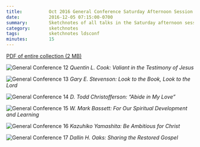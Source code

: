 ```yaml
---
title:          Oct 2016 General Conference Saturday Afternoon Session Sketchnotes
date:           2016-12-05 07:15:00-0700
summary:        Sketchnotes of all talks in the Saturday afternoon session from Oct 2016 LDS General Conference
category:       sketchnotes
tags:           sketchnotes ldsconf
minutes:        15
---
```


[PDF of entire collection (2 MB)](/images/sketchnotes/general-conference-oct-2016/oct-2016-general-conference-03-sat-afternoon-sketchnotes.pdf)

![General Conference 12](/images/sketchnotes/general-conference-oct-2016/oct-2016-general-conference-sketchnote-12.jpg)
_Quentin L. Cook: Valiant in the Testimony of Jesus_

![General Conference 13](/images/sketchnotes/general-conference-oct-2016/oct-2016-general-conference-sketchnote-13.jpg)
_Gary E. Stevenson: Look to the Book, Look to the Lord_

![General Conference 14](/images/sketchnotes/general-conference-oct-2016/oct-2016-general-conference-sketchnote-14.jpg)
_D. Todd Christofferson: “Abide in My Love”_

![General Conference 15](/images/sketchnotes/general-conference-oct-2016/oct-2016-general-conference-sketchnote-15.jpg)
_W. Mark Bassett: For Our Spiritual Development and Learning_

![General Conference 16](/images/sketchnotes/general-conference-oct-2016/oct-2016-general-conference-sketchnote-16.jpg)
_Kazuhiko Yamashita: Be Ambitious for Christ_

![General Conference 17](/images/sketchnotes/general-conference-oct-2016/oct-2016-general-conference-sketchnote-17.jpg)
_Dallin H. Oaks: Sharing the Restored Gospel_
